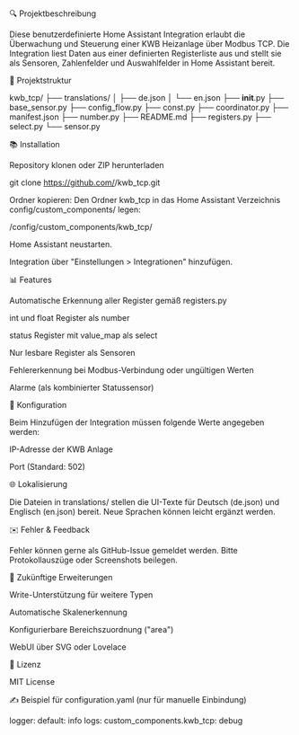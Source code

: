 🔍 Projektbeschreibung

Diese benutzerdefinierte Home Assistant Integration erlaubt die Überwachung und Steuerung einer KWB Heizanlage über Modbus TCP. Die Integration liest Daten aus einer definierten Registerliste aus und stellt sie als Sensoren, Zahlenfelder und Auswahlfelder in Home Assistant bereit.

📁 Projektstruktur

kwb_tcp/
├── translations/
│   ├── de.json
│   └── en.json
├── __init__.py
├── base_sensor.py
├── config_flow.py
├── const.py
├── coordinator.py
├── manifest.json
├── number.py
├── README.md
├── registers.py
├── select.py
└── sensor.py

📚 Installation

Repository klonen oder ZIP herunterladen

git clone https://github.com/<username>/kwb_tcp.git

Ordner kopieren:
Den Ordner kwb_tcp in das Home Assistant Verzeichnis config/custom_components/ legen:

/config/custom_components/kwb_tcp/

Home Assistant neustarten.

Integration über "Einstellungen > Integrationen" hinzufügen.

📊 Features

Automatische Erkennung aller Register gemäß registers.py

int und float Register als number

status Register mit value_map als select

Nur lesbare Register als Sensoren

Fehlererkennung bei Modbus-Verbindung oder ungültigen Werten

Alarme (als kombinierter Statussensor)

👷 Konfiguration

Beim Hinzufügen der Integration müssen folgende Werte angegeben werden:

IP-Adresse der KWB Anlage

Port (Standard: 502)

🌐 Lokalisierung

Die Dateien in translations/ stellen die UI-Texte für Deutsch (de.json) und Englisch (en.json) bereit. Neue Sprachen können leicht ergänzt werden.

✉️ Fehler & Feedback

Fehler können gerne als GitHub-Issue gemeldet werden. Bitte Protokollauszüge oder Screenshots beilegen.

🚀 Zukünftige Erweiterungen

Write-Unterstützung für weitere Typen

Automatische Skalenerkennung

Konfigurierbare Bereichszuordnung ("area")

WebUI über SVG oder Lovelace

📖 Lizenz

MIT License

✍️ Beispiel für configuration.yaml (nur für manuelle Einbindung)

logger:
  default: info
  logs:
    custom_components.kwb_tcp: debug

